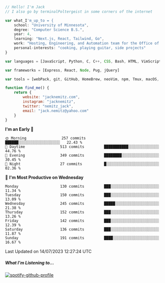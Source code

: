 ```javascript
// Hello! I'm Jack
// I also go by terminalPoltergeist in some corners of the internet

var what_I'm_up_to = {
    school: "University of Minnesota",
    degree: "Computer Science B.S.",
    year: 4,
    learning: "Next.js, React, Tailwind, Go",
    work: "Hosting, Engineering, and Automation team for the Office of Information Technology at UMN",
    personal-interests: "cooking, playing guitar, side projects"
}

var languages = [JavaScript, Python, C, C++, CSS, Bash, HTML, VimScript]

var frameworks = [Express, React, Node, Pug, jQuery]

var tools = [webPack, git, GitHub, HomeBrew, neoVim, npm, Tmux, macOS, Ubuntu, Docker, Nginx]

function find_me() {
    return {
        website: "jacknemitz.com",
        instagram: "jacknemitz",
        twitter: "nemitz_jack",
        email: "jack.nemitz@yahoo.com"
    }
}
```

<!--START_SECTION:waka-->
**I'm an Early 🐤** 

```text
🌞 Morning                257 commits         ██████░░░░░░░░░░░░░░░░░░░   22.43 % 
🌆 Daytime                513 commits         ███████████░░░░░░░░░░░░░░   44.76 % 
🌃 Evening                349 commits         ████████░░░░░░░░░░░░░░░░░   30.45 % 
🌙 Night                  27 commits          █░░░░░░░░░░░░░░░░░░░░░░░░   02.36 % 
```
📅 **I'm Most Productive on Wednesday** 

```text
Monday                   130 commits         ███░░░░░░░░░░░░░░░░░░░░░░   11.34 % 
Tuesday                  150 commits         ███░░░░░░░░░░░░░░░░░░░░░░   13.09 % 
Wednesday                245 commits         █████░░░░░░░░░░░░░░░░░░░░   21.38 % 
Thursday                 152 commits         ███░░░░░░░░░░░░░░░░░░░░░░   13.26 % 
Friday                   142 commits         ███░░░░░░░░░░░░░░░░░░░░░░   12.39 % 
Saturday                 136 commits         ███░░░░░░░░░░░░░░░░░░░░░░   11.87 % 
Sunday                   191 commits         ████░░░░░░░░░░░░░░░░░░░░░   16.67 % 
```



 Last Updated on 14/07/2023 12:27:24 UTC
<!--END_SECTION:waka-->

##### What I'm Listening to...

[![spotify-github-profile](https://spotify-github-profile.vercel.app/api/view?uid=jack.nemitz&cover_image=true&show_offline=true&bar_color=53b14f&bar_color_cover=false&background_color=121212FF)](https://spotify-github-profile.vercel.app/api/view?uid=jack.nemitz&redirect=true)

